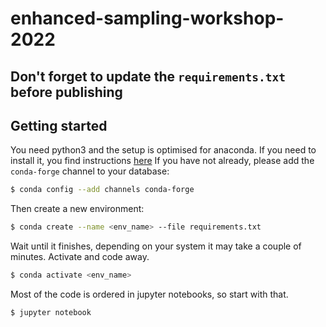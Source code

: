 # enhanced-sampling-workshop-2022

## Don't forget to update the `requirements.txt` before publishing

## Getting started

You need python3 and the setup is optimised for anaconda. If you need to install it, you find instructions
[here](https://docs.anaconda.com/anaconda/install/index.html) If you have not already, please add the `conda-forge`
channel to your database:
```bash
$ conda config --add channels conda-forge
```
Then create a new environment:
```bash
$ conda create --name <env_name> --file requirements.txt
```
Wait until it finishes, depending on your system it may take a couple of minutes. Activate and code away.
```bash
$ conda activate <env_name>
```
Most of the code is ordered in jupyter notebooks, so start with that.
```bash
$ jupyter notebook
```